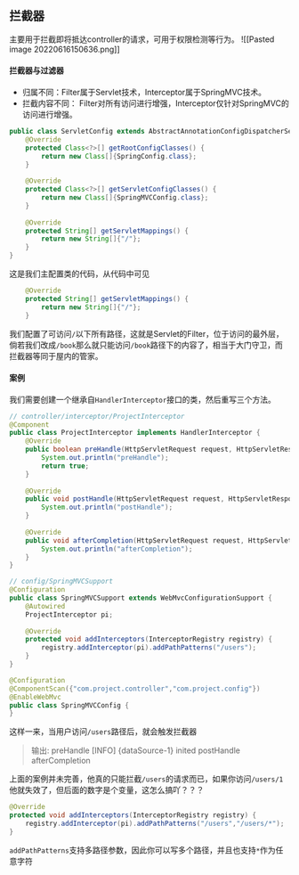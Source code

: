 ## 拦截器
主要用于拦截即将抵达controller的请求，可用于权限检测等行为。
![[Pasted image 20220616150636.png]]

#### 拦截器与过滤器
- 归属不同：Filter属于Servlet技术，Interceptor属于SpringMVC技术。
- 拦截内容不同： Filter对所有访问进行增强，Interceptor仅针对SpringMVC的访问进行增强。

```java
public class ServletConfig extends AbstractAnnotationConfigDispatcherServletInitializer {  
    @Override  
    protected Class<?>[] getRootConfigClasses() {  
        return new Class[]{SpringConfig.class};  
    }  
  
    @Override  
    protected Class<?>[] getServletConfigClasses() {  
        return new Class[]{SpringMVCConfig.class};  
    }  
  
    @Override  
    protected String[] getServletMappings() {  
        return new String[]{"/"};  
    }  
}
```

这是我们主配置类的代码，从代码中可见

```java
    @Override  
    protected String[] getServletMappings() {  
        return new String[]{"/"};  
    }  
```

我们配置了可访问`/`以下所有路径，这就是Servlet的Filter，位于访问的最外层，倘若我们改成`/book`那么就只能访问`/book`路径下的内容了，相当于大门守卫，而拦截器等同于屋内的管家。

#### 案例
我们需要创建一个继承自`HandlerInterceptor`接口的类，然后重写三个方法。
```java
// controller/interceptor/ProjectInterceptor
@Component  
public class ProjectInterceptor implements HandlerInterceptor {  
    @Override  
    public boolean preHandle(HttpServletRequest request, HttpServletResponse response, Object handler) throws Exception {  
        System.out.println("preHandle");  
        return true;    
    }  
  
    @Override  
    public void postHandle(HttpServletRequest request, HttpServletResponse response, Object handler, ModelAndView modelAndView) throws Exception {  
        System.out.println("postHandle");  
    }  
  
    @Override  
    public void afterCompletion(HttpServletRequest request, HttpServletResponse response, Object handler, Exception ex) throws Exception {  
        System.out.println("afterCompletion");  
    }  
}
```

```java
// config/SpringMVCSupport
@Configuration  
public class SpringMVCSupport extends WebMvcConfigurationSupport {  
    @Autowired  
    ProjectInterceptor pi;  
  
    @Override  
    protected void addInterceptors(InterceptorRegistry registry) {  
        registry.addInterceptor(pi).addPathPatterns("/users");  
    }  
}
```

```java
@Configuration  
@ComponentScan({"com.project.controller","com.project.config"})  
@EnableWebMvc  
public class SpringMVCConfig {  
}
```

这样一来，当用户访问`/users`路径后，就会触发拦截器

> 输出: 
> preHandle
> [INFO] {dataSource-1} inited
> postHandle
> afterCompletion

上面的案例并未完善，他真的只能拦截`/users`的请求而已，如果你访问`/users/1`他就失效了，但后面的数字是个变量，这怎么搞吖？？？
```java
@Override  
protected void addInterceptors(InterceptorRegistry registry) {  
    registry.addInterceptor(pi).addPathPatterns("/users","/users/*");  
}
```
`addPathPatterns`支持多路径参数，因此你可以写多个路径，并且也支持`*`作为任意字符